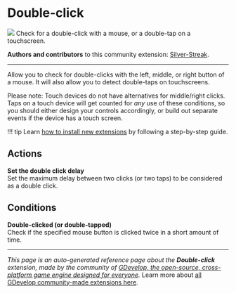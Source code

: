 # Double-click

<img src="https://resources.gdevelop-app.com/assets/Icons/Line Hero Pack/Master/SVG/Computers and Hardware/Computers and Hardware_mouse_wireless_pc.svg" class="extension-icon"></img>
Check for a double-click with a mouse, or a double-tap on a touchscreen.

**Authors and contributors** to this community extension: [Silver-Streak](https://gd.games/Silver-Streak).

---

Allow you to check for double-clicks with the left, middle, or right button of a mouse. It will also allow you to detect double-taps on touchscreens. 

Please note: Touch devices do not have alternatives for middle/right clicks. Taps on a touch device will get counted for _any_ use of these conditions, so you should either design your controls accordingly, or build out separate events if the device has a touch screen.

!!! tip
    Learn [how to install new extensions](/gdevelop5/extensions/search) by following a step-by-step guide.

## Actions

**Set the double click delay**  
Set the maximum delay between two clicks (or two taps) to be considered as a double click.

## Conditions

**Double-clicked (or double-tapped)**  
Check if the specified mouse button is clicked twice in a short amount of time.



---

*This page is an auto-generated reference page about the **Double-click** extension, made by the community of [GDevelop, the open-source, cross-platform game engine designed for everyone](https://gdevelop.io/).* Learn more about [all GDevelop community-made extensions here](/gdevelop5/extensions).